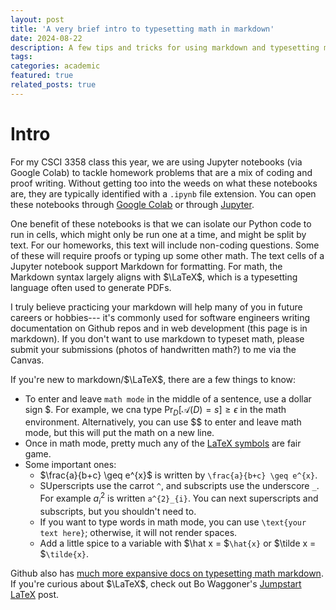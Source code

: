 ```yaml
---
layout: post
title: 'A very brief intro to typesetting math in markdown'
date: 2024-08-22
description: A few tips and tricks for using markdown and typesetting math
tags: 
categories: academic
featured: true
related_posts: true
---
```


# Intro

For my CSCI 3358 class this year, we are using Jupyter notebooks (via Google Colab) to tackle homework problems that are a mix of coding and proof writing. Without getting too into the weeds on what these notebooks are, they are typically identified with a ```.ipynb``` file extension. You can open these notebooks through [Google Colab](https://colab.research.google.com) or through [Jupyter](https://jupyter.org).

One benefit of these notebooks is that we can isolate our Python code to run in cells, which might only be run one at a time, and might be split by text. For our homeworks, this text will include non-coding questions. Some of these will require proofs or typing up some other math. The text cells of a Jupyter notebook support Markdown for formatting. For math, the Markdown syntax largely aligns with $\LaTeX$, which is a typesetting language often used to generate PDFs.

I truly believe practicing your markdown will help many of you in future careers or hobbies--- it's commonly used for software engineers writing documentation on Github repos and in web development (this page is in markdown). If you don't want to use markdown to typeset math, please submit your submissions (photos of handwritten math?) to me via the Canvas.

If you're new to markdown/$\LaTeX$, there are a few things to know:

* To enter and leave ```math mode``` in the middle of a sentence, use a dollar sign \$. For example, we cna type $\Pr_D[\mathcal{A}(D) = s] \geq \epsilon$ in the math environment. Alternatively, you can use \$\$ to enter and leave math mode, but this will put the math on a new line.
* Once in math mode, pretty much any of the [LaTeX symbols](https://artofproblemsolving.com/wiki/index.php/LaTeX:Symbols) are fair game.
* Some important ones: 
  * $\frac{a}{b+c} \geq e^{x}$ is written by ```\frac{a}{b+c} \geq e^{x}```. 
  * SUperscripts use the carrot ```^```, and subscripts use the underscore ```_```. For example $a^2_i$ is written ```a^{2}_{i}```. You can next superscripts and subscripts, but you shouldn't need to.
  * If you want to type words in math mode, you can use ```\text{your text here}```; otherwise, it will not render spaces.
  * Add a little spice to a variable with $\hat x = $```\hat{x}``` or $\tilde x = $```\tilde{x}```.


Github also has [much more expansive docs on typesetting math markdown](https://docs.github.com/en/get-started/writing-on-github/working-with-advanced-formatting/writing-mathematical-expressions).
If you're curious about $\LaTeX$, check out Bo Waggoner's [Jumpstart LaTeX](https://www.bowaggoner.com/writeups/jumpstart/latex/jumpstart_tex.pdf) post.